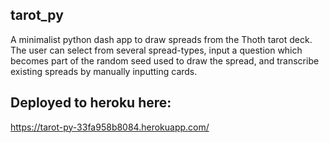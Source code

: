 ## tarot_py
A minimalist python dash app to draw spreads from the Thoth tarot deck. The user can select from several spread-types, input a question which becomes part of the random seed used to draw the spread, and transcribe existing spreads by manually inputting cards. 

## Deployed to heroku here:
https://tarot-py-33fa958b8084.herokuapp.com/
